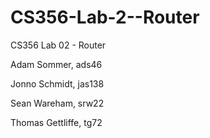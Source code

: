 CS356-Lab-2--Router
===================

CS356 Lab 02 - Router


Adam Sommer, ads46

Jonno Schmidt, jas138

Sean Wareham, srw22

Thomas Gettliffe, tg72

